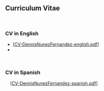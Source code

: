<h2>Curriculum Vitae</h2>
<br/>
<h3>CV in English</h3>
<ul> 
<li>
[<a href="CV-DennisNunezFernandez-english.pdf">CV-DennisNunezFernandez-english.pdf</a>]
<li>
</ul>
<br/>
<h3>CV in Spanish</h3>
<p> 
&nbsp &nbsp [<a href="CV-DennisNunezFernandez-spanish.pdf">CV-DennisNunezFernandez-spanish.pdf</a>]
</p>
<br/>
